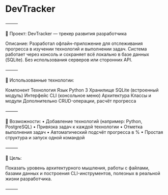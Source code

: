 # DevTracker

⸻

🧠 Проект: DevTracker — трекер развития разработчика

Описание:
Разработал офлайн-приложение для отслеживания прогресса в изучении технологий и выполнении задач. Система работает через консоль и сохраняет всё локально в базе данных (SQLite). Без использования серверов или сторонних API.

⸻

🔧 Использованные технологии:

Компонент	Технология
Язык	Python 3
Хранилище	SQLite (встроенный модуль)
Интерфейс	CLI (консольное меню)
Архитектура	Классы и модули
Дополнительно	CRUD-операции, расчёт прогресса



⸻

📁 Возможности:
	•	Добавление технологий (например: Python, PostgreSQL)
	•	Привязка задач к каждой технологии
	•	Отметка выполнения задач
	•	Автоматический подсчёт прогресса в %
	•	Простая структура и запуск одной командой

⸻

🧠 Цель:

Показать уровень архитектурного мышления, работы с файлами, базами данных и построения CLI-инструментов, полезных в реальной жизни разработчика.

⸻

